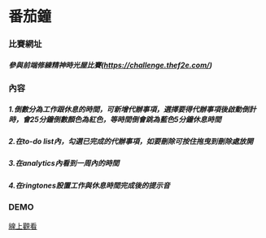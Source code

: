 # 番茄鐘
### 比賽網址
##### 參與前端修練精神時光屋比賽(https://challenge.thef2e.com/)
### 內容
##### 1.倒數分為工作跟休息的時間，可新增代辦事項，選擇要得代辦事項後啟動倒計時，會25分鐘倒數顏色為紅色，等時間倒會跳為藍色5分鐘休息時間
##### 2.在to-do list內，勾選已完成的代辦事項，如要刪除可按住拖曳到刪除處放開
##### 3.在analytics內看到一周內的時間
##### 4.在ringtones設置工作與休息時間完成後的提示音
### DEMO
[線上觀看](https://virtools.github.io/POMODORO/)
